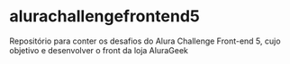 # alurachallengefrontend5
Repositório para conter os desafios do Alura Challenge Front-end 5, cujo objetivo e desenvolver o front da loja AluraGeek
